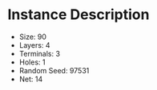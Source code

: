 # Instance Description

* Size: 90
* Layers: 4
* Terminals: 3
* Holes: 1
* Random Seed: 97531
* Net: 14
